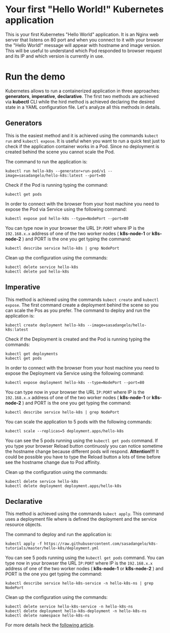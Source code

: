 # Your first "Hello World!" Kubernetes application

This is your first Kubernetes "Hello World" application. It is an Nginx web server that listens on 80 port and when you connect to it with your browser the "Hello World!" message will appear with hostname and image version. This will be useful to understand which Pod responded to browser request and its IP and which version is currently in use.

# Run the demo

Kubernetes allows to run a containerized application in three approaches: **generators**, **imperative**, **declarative**. The first two methods are achieved via **kubectl** CLI while the hird method is achieved declaring the desired state in a YAML configuration file. Let's analyze all this methods in details.

## Generators

This is the easiest method and it is achieved using the commands ```kubect run``` and ```kubectl expose```. It is useful when you want to run a quick test just to check if the application container works in a Pod. Since no deployment is created behind the scene you cannot scale the Pod.

The command to run the application is:

```
kubectl run hello-k8s --generator=run-pod/v1 --image=sasadangelo/hello-k8s:latest --port=80
```

Check if the Pod is running typing the command:

```
kubectl get pods
```

In order to connect with the browser from your host machine you need to expose the Pod via Service using the following command:

```
kubectl expose pod hello-k8s --type=NodePort --port=80
```

You can type now in your browser the URL ```ÌP:PORT``` where IP is the ```192.168.x.x``` address of one of the two worker nodes ( **k8s-node-1** or **k8s-node-2** ) and PORT is the one you get typing the command:

```
kubectl describe service hello-k8s | grep NodePort
```

Clean up the configuration using the commands:

```
kubectl delete service hello-k8s
kubectl delete pod hello-k8s
```

## Imperative

This method is achieved using the commands ```kubect create``` and ```kubectl expose```. The first command create a deployment behind the scene so you can scale the Pos as you prefer.
The command to deploy and run the application is:

```
kubectl create deployment hello-k8s --image=sasadangelo/hello-k8s:latest
```

Check if the Deployment is created and the Pod is running typing the commands:

```
kubectl get deployments
kubectl get pods
```

In order to connect with the browser from your host machine you need to expose the Deployment via Service using the following command:

```
kubectl expose deployment hello-k8s --type=NodePort --port=80
```

You can type now in your browser the URL ```ÌP:PORT``` where IP is the ```192.168.x.x``` address of one of the two worker nodes ( **k8s-node-1** or **k8s-node-2** ) and PORT is the one you get typing the command:

```
kubectl describe service hello-k8s | grep NodePort
```

You can scale the application to 5 pods with the following commands:

```
kubectl scale --replicas=5 deployment.apps/hello-k8s
```

You can see the 5 pods running using the ```kubectl get pods``` command. If you type your browser Reload button continuosly you can notice sometime the hostname change because different pods will respond. **Attention!!!** It could be possible you have to type the Reload button a lots of time before see the hostname change due to Pod affinity.

Clean up the configuration using the commands:

```
kubectl delete service hello-k8s
kubectl delete deployment deployment.apps/hello-k8s
```

## Declarative

This method is achieved using the commands ```kubect apply```. This command uses a deployment file where is defined the deployment and the service resource objects.

The command to deploy and run the application is:

```
kubectl apply -f https://raw.githubusercontent.com/sasadangelo/k8s-tutorials/master/hello-k8s/deployment.yml
```

You can see 5 pods running using the ```kubectl get pods``` command. You can type now in your browser the URL ```ÌP:PORT``` where IP is the ```192.168.x.x``` address of one of the two worker nodes ( **k8s-node-1** or **k8s-node-2** ) and PORT is the one you get typing the command:

```
kubectl describe service hello-k8s-service -n hello-k8s-ns | grep NodePort
```

Clean up the configuration using the commands:

```
kubectl delete service hello-k8s-service -n hello-k8s-ns
kubectl delete deployment hello-k8s-deployment -n hello-k8s-ns
kubectl delete namespace hello-k8s-ns
```

For more details heck the [following article](http://code4projects.altervista.org/how-to-create-your-own-kubernetes-cluster/).
